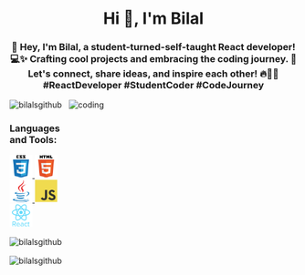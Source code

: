 <h1 align="center">Hi 👋, I'm Bilal</h1>
<h3 align="center">👋 Hey, I'm Bilal, a student-turned-self-taught React developer! 💻✨ Crafting cool projects and embracing the coding journey. 🚀 Let's connect, share ideas, and inspire each other! 🔥👨‍💻 #ReactDeveloper #StudentCoder #CodeJourney</h3>

<img align="right" alt="coding" width="400" height="300" src="https://static.wixstatic.com/media/bbe642_62414e50bef34ce28db1afabf55f17ec~mv2.gif">
  
<p align="left"> <img src="https://komarev.com/ghpvc/?username=bilalsgithub&label=Profile%20views&color=0e75b6&style=flat" alt="bilalsgithub" /> </p>


<p align="left">
</p>

<h3 align="left">Languages and Tools:</h3>
<p align="left"> <a href="https://www.w3schools.com/css/" target="_blank" rel="noreferrer"> <img src="https://raw.githubusercontent.com/devicons/devicon/master/icons/css3/css3-original-wordmark.svg" alt="css3" width="40" height="40"/> </a> <a href="https://www.w3.org/html/" target="_blank" rel="noreferrer"> <img src="https://raw.githubusercontent.com/devicons/devicon/master/icons/html5/html5-original-wordmark.svg" alt="html5" width="40" height="40"/> </a> <a href="https://www.java.com" target="_blank" rel="noreferrer"> <img src="https://raw.githubusercontent.com/devicons/devicon/master/icons/java/java-original.svg" alt="java" width="40" height="40"/> </a> <a href="https://developer.mozilla.org/en-US/docs/Web/JavaScript" target="_blank" rel="noreferrer"> <img src="https://raw.githubusercontent.com/devicons/devicon/master/icons/javascript/javascript-original.svg" alt="javascript" width="40" height="40"/> </a> <a href="https://reactjs.org/" target="_blank" rel="noreferrer"> <img src="https://raw.githubusercontent.com/devicons/devicon/master/icons/react/react-original-wordmark.svg" alt="react" width="40" height="40"/> </a> </p>

<p><img align="center" src="https://github-readme-stats.vercel.app/api/top-langs?username=bilalsgithub&show_icons=true&locale=en&layout=compact" alt="bilalsgithub" /></p>

<p><img align="center" src="https://github-readme-streak-stats.herokuapp.com/?user=bilalsgithub&" alt="bilalsgithub" /></p>
